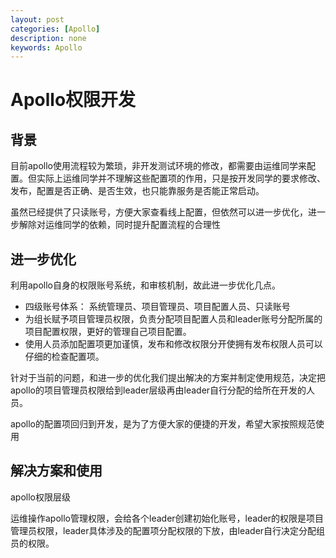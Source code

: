 ```yaml
---
layout: post
categories: [Apollo]
description: none
keywords: Apollo
---
```

# Apollo权限开发

## 背景
目前apollo使用流程较为繁琐，非开发测试环境的修改，都需要由运维同学来配置。但实际上运维同学并不理解这些配置项的作用，只是按开发同学的要求修改、发布，配置是否正确、是否生效，也只能靠服务是否能正常启动。

虽然已经提供了只读账号，方便大家查看线上配置，但依然可以进一步优化，进一步解除对运维同学的依赖，同时提升配置流程的合理性

## 进一步优化
利用apollo自身的权限账号系统，和审核机制，故此进一步优化几点。
- 四级账号体系： 系统管理员、项目管理员、项目配置人员、只读账号
- 为组长赋予项目管理员权限，负责分配项目配置人员和leader账号分配所属的项目配置权限，更好的管理自己项目配置。
- 使用人员添加配置项更加谨慎，发布和修改权限分开使拥有发布权限人员可以仔细的检查配置项。

针对于当前的问题，和进一步的优化我们提出解决的方案并制定使用规范，决定把apollo的项目管理员权限给到leader层级再由leader自行分配的给所在开发的人员。

apollo的配置项回归到开发，是为了方便大家的便捷的开发，希望大家按照规范使用

## 解决方案和使用
apollo权限层级

运维操作apollo管理权限，会给各个leader创建初始化账号，leader的权限是项目管理员权限，leader具体涉及的配置项分配权限的下放，由leader自行决定分配组员的权限。



















